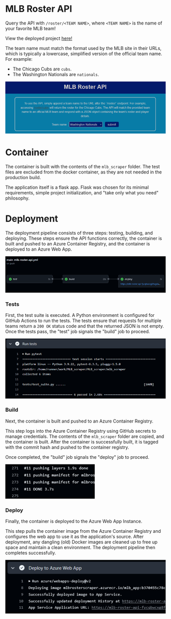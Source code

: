 # MLB Roster API

Query the API with ```/roster/<TEAM NAME>```, where ```<TEAM NAME>``` is the name of your favorite MLB team!

View the deployed project [here!](https://mlb-roster-api-fycqbwcxg8fwgdam.centralus-01.azurewebsites.net/)

The team name must match the format used by the MLB site in their URLs, which is typically a lowercase, simplified version of the official team name. For example:
- The Chicago Cubs are `cubs`.
- The Washington Nationals are `nationals`.

![The API landing page](./documentation_pictures/site.png)

# Container

The container is built with the contents of the ```mlb_scraper``` folder. The test files are excluded from the docker container, as they are not needed in the production build.

The application itself is a flask app. Flask was chosen for its minimal requirements, simple project initialization, and "take only what you need" philosophy.

# Deployment

The deployment pipeline consists of three steps: testing, building, and deploying. These steps ensure the API functions correctly, the container is built and pushed to an Azure Container Registry, and the container is deployed to an Azure Web App.

![The test, build, deploy architecture](./documentation_pictures/pipeline.png)

### Tests

First, the test suite is executed. A Python environment is configured for GitHub Actions to run the tests. The tests ensure that requests for multiple teams return a `200 OK` status code and that the returned JSON is not empty. Once the tests pass, the "test" job signals the "build" job to proceed.

![The test results within GitHub Actions](./documentation_pictures/tests.png)

### Build

Next, the container is built and pushed to an Azure Container Registry.

This step logs into the Azure Container Registry using GitHub secrets to manage credentials. The contents of the `mlb_scraper` folder are copied, and the container is built. After the container is successfully built, it is tagged with the commit hash and pushed to the container registry.

Once completed, the "build" job signals the "deploy" job to proceed.

![The build job completing](./documentation_pictures/build.png)


### Deploy

Finally, the container is deployed to the Azure Web App Instance.

This step pulls the container image from the Azure Container Registry and configures the web app to use it as the application's source. After deployment, any dangling (old) Docker images are cleaned up to free up space and maintain a clean environment. The deployment pipeline then completes successfully.

![The deploy job completing](./documentation_pictures/deploy.png)
